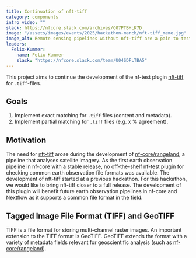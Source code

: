 ```yaml
---
title: Continuation of nft-tiff
category: components
intro_video: ""
slack: https://nfcore.slack.com/archives/C07PTBHLK7D
image: "/assets/images/events/2025/hackathon-march/nft-tiff_meme.jpg"
image_alt: Remote sensing pipelines without nft-tiff are a pain to test!
leaders:
  Felix-Kummer:
    name: Felix Kummer
    slack: "https://nfcore.slack.com/team/U04SDFLTBA5"
---
```


This project aims to continue the development of the nf-test plugin [nft-tiff](https://github.com/nf-core/nft-tiff) for `.tiff`-files.

## Goals

1. Implement exact matching for `.tiff` files (content and metadata).
2. Implement partial matching for `.tiff` files (e.g. x % agreement).

## Motivation

The need for [nft-tiff](https://github.com/nf-core/nft-tiff) arose during the development of [nf-core/rangeland](https://nf-co.re/rangeland), a pipeline that analyses satellite imagery.
As the first earth observation pipeline in nf-core with a stable release, no off-the-shelf nf-test plugin for checking common earth observation file formats was available.
The development of nft-tiff started at a previous hackathon.
For this hackathon, we would like to bring nft-tiff closer to a full release.
The development of this plugin will benefit future earth observation pipelines in nf-core and Nextflow as it supports a common file format in the field.

## Tagged Image File Format (TIFF) and GeoTIFF

TIFF is a file format for storing multi-channel raster images.
An important extension to the TIFF format is GeoTIFF.
GeoTIFF extends the format with a variety of metadata fields relevant for geoscientific analysis (such as [nf-core/rangeland](https://nf-co.re/rangeland)).
